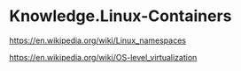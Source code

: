 # Knowledge.Linux-Containers
https://en.wikipedia.org/wiki/Linux_namespaces

https://en.wikipedia.org/wiki/OS-level_virtualization
